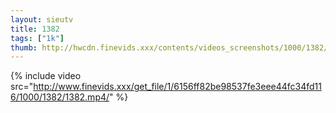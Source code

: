 ```yaml
--- 
layout: sieutv
title: 1382
tags: ["1k"]
thumb: http://hwcdn.finevids.xxx/contents/videos_screenshots/1000/1382/preview.mp4.jpg
---
```

{% include video src="http://www.finevids.xxx/get_file/1/6156ff82be98537fe3eee44fc34fd116/1000/1382/1382.mp4/" %} 
